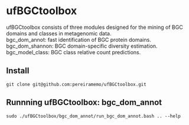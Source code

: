 # ufBGCtoolbox
ufBGCtoolbox consists of three modules designed for the mining of BGC domains and classes in metagenomic data.  
bgc_dom_annot: fast identification of BGC protein domains.  
bgc_dom_shannon: BGC domain-specific diversity estimation.  
bgc_model_class: BGC class relative count predictions.  

## Install

```
git clone git@github.com:pereiramemo/ufBGCtoolbox.git
```

## Runnning ufBGCtoolbox: bgc_dom_annot

```
sudo ./ufBGCtoolbox/bgc_dom_annot/run_bgc_dom_annot.bash .. --help
```
